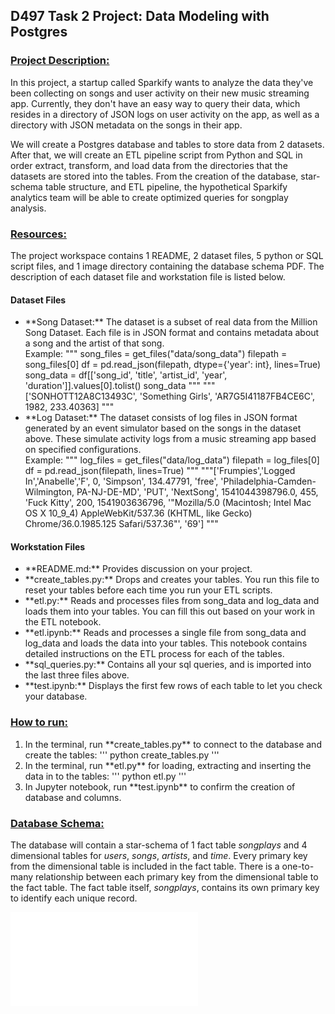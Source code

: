 ## D497 Task 2 Project: Data Modeling with Postgres

### <u>Project Description:</u>
<p>In this project, a startup called Sparkify wants to analyze the data they've been collecting on songs and user activity on their new music streaming app. Currently, they don't have an easy way to query their data, which resides in a directory of JSON logs on user activity on the app, as well as a directory with JSON metadata on the songs in their app.</p> 
<p>We will create a Postgres database and tables to store data from 2 datasets. After that, we will create an ETL pipeline script from Python and SQL in order extract, transform, and load data from the directories that the datasets are stored into the tables. From the creation of the database, star-schema table structure, and ETL pipeline, the hypothetical Sparkify analytics team will be able to create optimized queries for songplay analysis.</p> 

### <u>Resources:</u>
The project workspace contains 1 README, 2 dataset files, 5 python or SQL script files, and 1 image directory containing the database schema PDF. The description of each dataset file and workstation file is listed below.

#### Dataset Files
<ul>
    <li>**Song Dataset:** The dataset is a subset of real data from the Million Song Dataset. Each file is in JSON format and contains metadata about a song and the artist of that song.</li>
    Example:
    """ 
    song_files = get_files("data/song_data")
    filepath = song_files[0]
    df = pd.read_json(filepath, dtype={'year': int}, lines=True)
    song_data = df[['song_id', 'title', 'artist_id', 'year', 'duration']].values[0].tolist()
    song_data   
    """
    """ ['SONHOTT12A8C13493C', 'Something Girls', 'AR7G5I41187FB4CE6C', 1982, 233.40363] """
    <li>**Log Dataset:** The dataset consists of log files in JSON format generated by an event simulator based on the songs in the dataset above. These simulate activity logs from a music streaming app based on specified configurations.</li>
    Example:
    """
    log_files = get_files("data/log_data")
    filepath = log_files[0]
    df = pd.read_json(filepath, lines=True)
    """
    """['Frumpies','Logged In','Anabelle','F', 0, 'Simpson', 134.47791, 'free', 'Philadelphia-Camden-Wilmington, PA-NJ-DE-MD', 'PUT', 'NextSong', 1541044398796.0, 455, 'Fuck Kitty', 200, 1541903636796, '"Mozilla/5.0 (Macintosh; Intel Mac OS X 10_9_4) AppleWebKit/537.36 (KHTML, like Gecko) Chrome/36.0.1985.125 Safari/537.36"', '69'] """
</ul>

#### Workstation Files
<ul>
    <li>**README.md:** Provides discussion on your project.</li>
    <li>**create_tables.py:** Drops and creates your tables. You run this file to reset your tables before each time you run your ETL scripts.</li>
    <li>**etl.py:** Reads and processes files from song_data and log_data and loads them into your tables. You can fill this out based on your work in the ETL notebook.</li>
    <li>**etl.ipynb:** Reads and processes a single file from song_data and log_data and loads the data into your tables. This notebook contains detailed instructions on the ETL process for each of the tables.</li>
    <li>**sql_queries.py:** Contains all your sql queries, and is imported into the last three files above.</li>
    <li>**test.ipynb:** Displays the first few rows of each table to let you check your database.</li>
</ul>

### <u>How to run:</u>
<ol>
    <li>In the terminal, run **create_tables.py** to connect to the database and create the tables: ''' python create_tables.py '''</li>
    <li>In the terminal, run **etl.py** for loading, extracting and inserting the data in to the tables: ''' python etl.py '''</li>
    <li>In Jupyter notebook, run **test.ipynb** to confirm the creation of database and columns.</li>
</ol>

### <u>Database Schema:</u>
The database will contain a star-schema of 1 fact table <i>songplays</i> and 4 dimensional tables for <i>users</i>, <i>songs</i>, <i>artists</i>, and <i>time</i>. Every primary key from the dimensional table is included in the fact table. There is a one-to-many relationship between each primary key from the dimensional table to the fact table. The fact table itself, <i>songplays</i>, contains its own primary key to identify each unique record.

![Sparkify Database Schema](/images/Sparkify_DBSchema.pdf)

